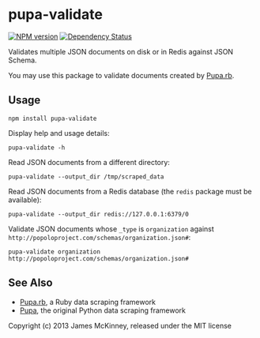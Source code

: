 # pupa-validate

[![NPM version](https://badge.fury.io/js/pupa-validate.svg)](http://badge.fury.io/js/pupa-validate)
[![Dependency Status](https://david-dm.org/jpmckinney/pupa-validate.svg)](https://david-dm.org/jpmckinney/pupa-validate)

Validates multiple JSON documents on disk or in Redis against JSON Schema.

You may use this package to validate documents created by [Pupa.rb](https://github.com/opennorth/pupa-ruby).

## Usage

    npm install pupa-validate

Display help and usage details:

    pupa-validate -h

Read JSON documents from a different directory:

    pupa-validate --output_dir /tmp/scraped_data

Read JSON documents from a Redis database (the `redis` package must be available):

    pupa-validate --output_dir redis://127.0.0.1:6379/0

Validate JSON documents whose `_type` is `organization` against `http://popoloproject.com/schemas/organization.json#`:

    pupa-validate organization http://popoloproject.com/schemas/organization.json#

## See Also

* [Pupa.rb](https://github.com/opennorth/pupa-ruby), a Ruby data scraping framework
* [Pupa](https://github.com/opencivicdata/pupa), the original Python data scraping framework

Copyright (c) 2013 James McKinney, released under the MIT license
